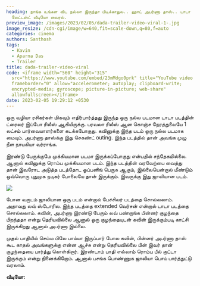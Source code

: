 ```yaml
---
heading: நாங்க உங்கள விட நல்லா இருந்தா பிடிக்காதுல.. ஹாட் அபர்ணா தாஸ்.. டாடா
  லேட்டஸ்ட் வீடியோ வைரல்.
preview_image: /images/2023/02/05/dada-trailer-video-viral-1-.jpg
image_resize: /cdn-cgi/image/w=640,fit=scale-down,q=80,f=auto
categories: cinema
authors: Santhosh
tags:
  - Kavin
  - Aparna Das
  - Trailer
title: dada-trailer-video-viral
code: <iframe width="560" height="315"
  src="https://www.youtube.com/embed/23mMdgo0prk" title="YouTube video player"
  frameborder="0" allow="accelerometer; autoplay; clipboard-write;
  encrypted-media; gyroscope; picture-in-picture; web-share"
  allowfullscreen></iframe>
date: 2023-02-05 19:29:12 +0530
---
```



ஒரு வழியா ரசிகர்கள் மிகவும் எதிர்பார்த்தது இருந்த ஒரு நல்ல படமான டாடா படத்தின் ட்ரைலர் இப்போ ரிலீஸ் ஆகியிருக்கு. பரவலா ரிலீஸ் ஆன கொஞ்ச நேரத்துலையே 1 லட்சம் பார்வையாளர்களை கடக்கபோகுது. கவினுக்கு இந்த படம் ஒரு நல்ல படமாக மையும். அபர்ணா தாஸ்க்கு இது செகண்ட் outing. இந்த படத்தில் தான் அவங்க முழு நீள நாயகியா வர்ராங்க.

இரண்டு பேருக்குமே முக்கியமான படமா இருக்கப்போகுது என்பதில் சந்தேகமில்லை. ஆனால் கவினுக்கு ரொம்ப முக்கியமான படம். இந்த படத்தின் வரவேற்பை வைத்து தான் இவரோட அடுத்த படத்தோட ஓப்பனிங் பெருசு ஆகும், இல்லையென்றால் மீண்டும் ஒவ்வொரு புதுமுக நடிகர் போலையே தான் இருக்கும். இவருக்கு இது ஜாலியான படம்.

![](/images/2023/02/05/dada-trailer-video-viral-2-.jpg)

போன வருடம் ஜாலியான ஒரு படம் என்றால் பேச்சிலர் படத்தை சொல்லலாம். அதாவது லவ் ஸ்டோரில. இந்த படத்தை extended வெர்சன் என்றால் டாடா படத்தை சொல்லலாம். கவின், அபர்ணா இரண்டு பேரும் லவ் பண்றாங்க பின்னர் குழந்தை பிறந்ததா என்று தெரியவில்லை ஆனால் ஒரு குழந்தையுடன் கவின் இருக்கும்படி காட்சி இருக்கிறது ஆனால் அபர்ணா இல்லை.

முதல் பாதியில் செம்ம பிலே பாய்யா இருப்பார் போல கவின், பின்னர் அபர்ணா தாஸ் கூட காதல் அவங்களுக்கு என்ன ஆச்சு என்று தெரியவில்லை பின் இவர் தான் குழந்தையை பார்த்து கொள்கிறார். இரண்டாம் பாதி எல்லாம் ரொம்ப பீல் குட்டா இருக்கும் என்று நினைக்கிறோம். ஆனால் பசங்க பொண்ணுக ஜாலியா பொய் பார்த்துட்டு வரலாம்.

**வீடியோ:**